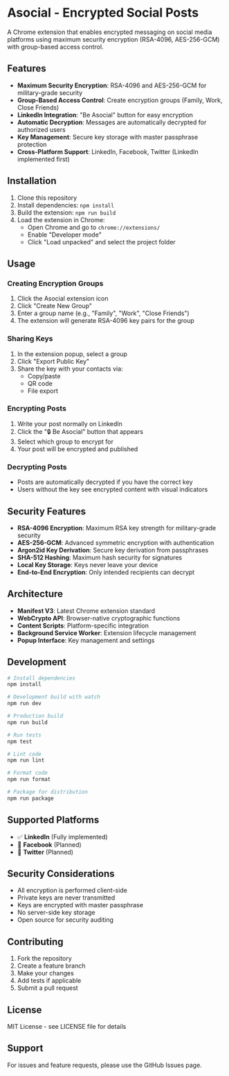 # Asocial - Encrypted Social Posts

A Chrome extension that enables encrypted messaging on social media platforms using maximum security encryption (RSA-4096, AES-256-GCM) with group-based access control.

## Features

- **Maximum Security Encryption**: RSA-4096 and AES-256-GCM for military-grade security
- **Group-Based Access Control**: Create encryption groups (Family, Work, Close Friends)
- **LinkedIn Integration**: "Be Asocial" button for easy encryption
- **Automatic Decryption**: Messages are automatically decrypted for authorized users
- **Key Management**: Secure key storage with master passphrase protection
- **Cross-Platform Support**: LinkedIn, Facebook, Twitter (LinkedIn implemented first)

## Installation

1. Clone this repository
2. Install dependencies: `npm install`
3. Build the extension: `npm run build`
4. Load the extension in Chrome:
   - Open Chrome and go to `chrome://extensions/`
   - Enable "Developer mode"
   - Click "Load unpacked" and select the project folder

## Usage

### Creating Encryption Groups

1. Click the Asocial extension icon
2. Click "Create New Group"
3. Enter a group name (e.g., "Family", "Work", "Close Friends")
4. The extension will generate RSA-4096 key pairs for the group

### Sharing Keys

1. In the extension popup, select a group
2. Click "Export Public Key"
3. Share the key with your contacts via:
   - Copy/paste
   - QR code
   - File export

### Encrypting Posts

1. Write your post normally on LinkedIn
2. Click the "🔒 Be Asocial" button that appears
3. Select which group to encrypt for
4. Your post will be encrypted and published

### Decrypting Posts

- Posts are automatically decrypted if you have the correct key
- Users without the key see encrypted content with visual indicators

## Security Features

- **RSA-4096 Encryption**: Maximum RSA key strength for military-grade security
- **AES-256-GCM**: Advanced symmetric encryption with authentication
- **Argon2id Key Derivation**: Secure key derivation from passphrases
- **SHA-512 Hashing**: Maximum hash security for signatures
- **Local Key Storage**: Keys never leave your device
- **End-to-End Encryption**: Only intended recipients can decrypt

## Architecture

- **Manifest V3**: Latest Chrome extension standard
- **WebCrypto API**: Browser-native cryptographic functions
- **Content Scripts**: Platform-specific integration
- **Background Service Worker**: Extension lifecycle management
- **Popup Interface**: Key management and settings

## Development

```bash
# Install dependencies
npm install

# Development build with watch
npm run dev

# Production build
npm run build

# Run tests
npm test

# Lint code
npm run lint

# Format code
npm run format

# Package for distribution
npm run package
```

## Supported Platforms

- ✅ **LinkedIn** (Fully implemented)
- 🚧 **Facebook** (Planned)
- 🚧 **Twitter** (Planned)

## Security Considerations

- All encryption is performed client-side
- Private keys are never transmitted
- Keys are encrypted with master passphrase
- No server-side key storage
- Open source for security auditing

## Contributing

1. Fork the repository
2. Create a feature branch
3. Make your changes
4. Add tests if applicable
5. Submit a pull request

## License

MIT License - see LICENSE file for details

## Support

For issues and feature requests, please use the GitHub Issues page.
